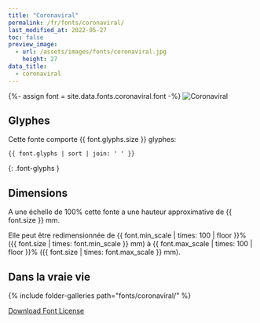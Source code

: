 ```yaml
---
title: "Coronaviral"
permalink: /fr/fonts/coronaviral/
last_modified_at: 2022-05-27
toc: false
preview_image:
  - url: /assets/images/fonts/coronaviral.jpg
    height: 27
data_title:
  - coronaviral
---
```

{%- assign font = site.data.fonts.coronaviral.font -%}
![Coronaviral](/assets/images/fonts/coronaviral.jpg)

## Glyphes

Cette fonte comporte  {{ font.glyphs.size }} glyphes:

```
{{ font.glyphs | sort | join: ' ' }}
```
{: .font-glyphs }

## Dimensions

A une échelle de  100% cette fonte a une hauteur approximative de  {{ font.size }} mm. 

Elle peut être redimensionnée  de {{ font.min_scale | times: 100 | floor }}% ({{ font.size | times: font.min_scale }} mm)
à {{ font.max_scale | times: 100 | floor }}% ({{ font.size | times: font.max_scale }} mm).


## Dans la vraie vie
{% include folder-galleries path="fonts/coronaviral/" %}

[Download Font License](https://github.com/inkstitch/inkstitch/tree/main/fonts/coronaviral/LICENSE)
